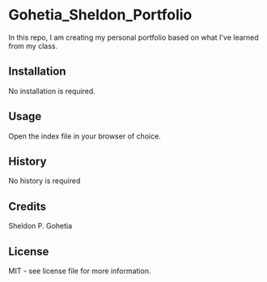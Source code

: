 # Gohetia_Sheldon_Portfolio

In this repo, I am creating my personal portfolio based on what I've learned from my class.

## Installation

No installation is required.

## Usage

Open the index file in your browser of choice.

## History

No history is required

## Credits

Sheldon P. Gohetia

## License

MIT - see license file for more information.
